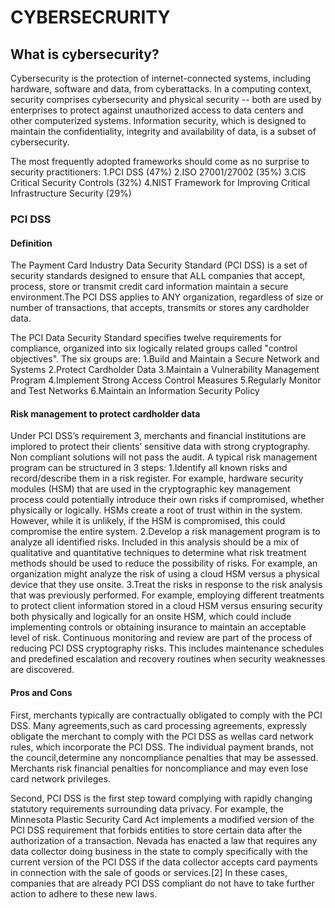# CYBERSECRURITY
## What is cybersecurity?
Cybersecurity is the protection of internet-connected systems, including hardware, software and data, from cyberattacks. In a computing context, security comprises cybersecurity and physical security -- both are used by enterprises to protect against unauthorized access to data centers and other computerized systems. Information security, which is designed to maintain the confidentiality, integrity and availability of data, is a subset of cybersecurity.

The most frequently adopted frameworks should come as no surprise to security practitioners:
1.PCI DSS (47%)
2.ISO 27001/27002 (35%)
3.CIS Critical Security Controls (32%)
4.NIST Framework for Improving Critical Infrastructure Security (29%)
### PCI DSS
#### Definition
The Payment Card Industry Data Security Standard (PCI DSS) is a set of security standards designed to ensure that ALL companies that accept, process, store or transmit credit card information maintain a secure environment.The PCI DSS applies to ANY organization, regardless of size or number of transactions, that accepts, transmits or stores any cardholder data.

The PCI Data Security Standard specifies twelve requirements for compliance, organized into six logically related groups called "control objectives". The six groups are:
1.Build and Maintain a Secure Network and Systems
2.Protect Cardholder Data
3.Maintain a Vulnerability Management Program
4.Implement Strong Access Control Measures
5.Regularly Monitor and Test Networks
6.Maintain an Information Security Policy
#### Risk management to protect cardholder data
Under PCI DSS’s requirement 3, merchants and financial institutions are implored to protect their clients’ sensitive data with strong cryptography. Non compliant solutions will not pass the audit. A typical risk management program can be structured in 3 steps:
1.Identify all known risks and record/describe them in a risk register. For example, hardware security modules (HSM) that are used in the cryptographic key management process could potentially introduce their own risks if compromised, whether physically or logically. HSMs create a root of trust within in the system. However, while it is unlikely, if the HSM is compromised, this could compromise the entire system.
2.Develop a risk management program is to analyze all identified risks. Included in this analysis should be a mix of qualitative and quantitative techniques to determine what risk treatment methods should be used to reduce the possibility of risks. For example, an organization might analyze the risk of using a cloud HSM versus a physical device that they use onsite.
3.Treat the risks in response to the risk analysis that was previously performed. For example, employing different treatments to protect client information stored in a cloud HSM versus ensuring security both physically and logically for an onsite HSM, which could include implementing controls or obtaining insurance to maintain an acceptable level of risk.
Continuous monitoring and review are part of the process of reducing PCI DSS cryptography risks. This includes maintenance schedules and predefined escalation and recovery routines when security weaknesses are discovered.
#### Pros and Cons
First, merchants typically are contractually obligated to comply with the PCI DSS. Many agreements,such as card processing agreements, expressly obligate the merchant to comply with the PCI DSS as wellas card network rules, which incorporate the PCI DSS. The individual payment brands, not the council,determine any noncompliance penalties that may be assessed. Merchants risk financial penalties for noncompliance and may even lose card network privileges.

Second, PCI DSS is the first step toward complying with rapidly changing statutory requirements surrounding data privacy. For example, the Minnesota Plastic Security Card Act implements a modified version of the PCI DSS requirement that forbids entities to store certain data after the authorization of a transaction. Nevada has enacted a law that requires any data collector doing business in the state to
comply specifically with the current version of the PCI DSS if the data collector accepts card payments in connection with the sale of goods or services.[2] In these cases, companies that are already PCI DSS compliant do not have to take further action to adhere to these new laws.
